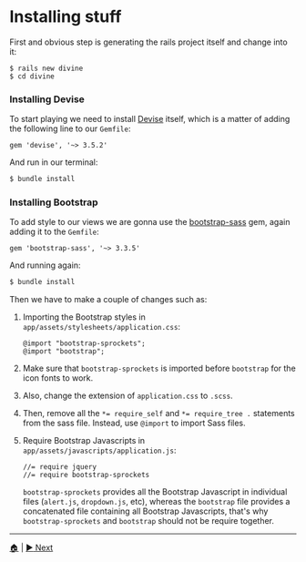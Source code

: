 # Installing stuff
First and obvious step is generating the rails project itself and change into it:
```
$ rails new divine
$ cd divine
```
### Installing Devise
To start playing we need to install [Devise][devise] itself, which is a matter of adding the following line to our `Gemfile`:
```
gem 'devise', '~> 3.5.2'
```

And run in our terminal:
```bash
$ bundle install
```
### Installing Bootstrap
To add style to our views we are gonna use the [bootstrap-sass][bootie] gem, again adding it to the `Gemfile`:
```
gem 'bootstrap-sass', '~> 3.3.5'
```

And running again:
```bash
$ bundle install
```
Then we have to make a couple of changes such as:

1. Importing the Bootstrap styles in `app/assets/stylesheets/application.css`:
    ```
    @import "bootstrap-sprockets";
    @import "bootstrap";
    ```

2. Make sure that `bootstrap-sprockets` is imported before `bootstrap` for the icon fonts to work.
3. Also, change the extension of `application.css` to `.scss`.
4. Then, remove all the `*= require_self` and `*= require_tree .` statements from the sass file. Instead, use `@import` to import Sass files.
5. Require Bootstrap Javascripts in `app/assets/javascripts/application.js`:
    ```
    //= require jquery
    //= require bootstrap-sprockets
    ```

    `bootstrap-sprockets` provides all the Bootstrap Javascript in individual files (`alert.js`, `dropdown.js`, etc), whereas the `bootstrap` file provides a concatenated file containing all Bootstrap Javascripts, that's why `bootstrap-sprockets` and `bootstrap` should not be require together.

---
[:house:][home] | [:arrow_forward: Next][next]

<!-- links -->
[home]: ../README.md
[next]: getting_started.md

[devise]: https://github.com/plataformatec/devise
[bootie]: https://github.com/twbs/bootstrap-sass
